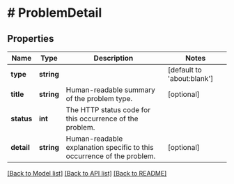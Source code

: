 # # ProblemDetail

## Properties

Name | Type | Description | Notes
------------ | ------------- | ------------- | -------------
**type** | **string** |  | [default to 'about:blank']
**title** | **string** | Human-readable summary of the problem type. | [optional] 
**status** | **int** | The HTTP status code for this occurrence of the problem. | 
**detail** | **string** | Human-readable explanation specific to this occurrence of the problem. | [optional] 

[[Back to Model list]](../../README.md#documentation-for-models) [[Back to API list]](../../README.md#documentation-for-api-endpoints) [[Back to README]](../../README.md)


